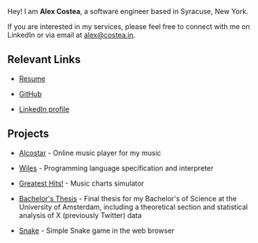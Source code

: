 Hey! I am **Alex Costea**, a software engineer based in Syracuse, New York.

If you are interested in my services, please feel free to connect with me on LinkedIn or via email at alex@costea.in.

## Relevant Links

- [Resume](https://alex.costea.in/Alex_Costea_Resume.pdf)

- [GitHub](https://github.com/Alex-Costea)

- [LinkedIn profile](https://www.linkedin.com/in/alexcostea2520/)

## Projects

- [Alcostar](https://www.alcostar.net/) - Online music player for my music

- [Wiles](https://wiles.costea.in/) - Programming language specification and interpreter

- [Greatest Hits!](https://github.com/Alex-Costea/Greatest-Hits) - Music charts simulator
 
- [Bachelor's Thesis](https://github.com/Alex-Costea/Bachelors-Thesis/blob/main/Bachelor's%20Thesis.pdf) - Final thesis for my Bachelor's of Science at the University of Amsterdam, 
including a theoretical section and statistical analysis of X (previously Twitter) data

- [Snake](https://alex.costea.in/Snake/) - Simple Snake game in the web browser
